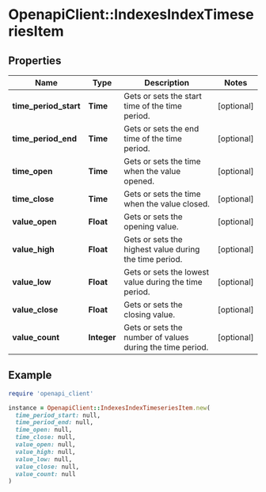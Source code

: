 # OpenapiClient::IndexesIndexTimeseriesItem

## Properties

| Name | Type | Description | Notes |
| ---- | ---- | ----------- | ----- |
| **time_period_start** | **Time** | Gets or sets the start time of the time period. | [optional] |
| **time_period_end** | **Time** | Gets or sets the end time of the time period. | [optional] |
| **time_open** | **Time** | Gets or sets the time when the value opened. | [optional] |
| **time_close** | **Time** | Gets or sets the time when the value closed. | [optional] |
| **value_open** | **Float** | Gets or sets the opening value. | [optional] |
| **value_high** | **Float** | Gets or sets the highest value during the time period. | [optional] |
| **value_low** | **Float** | Gets or sets the lowest value during the time period. | [optional] |
| **value_close** | **Float** | Gets or sets the closing value. | [optional] |
| **value_count** | **Integer** | Gets or sets the number of values during the time period. | [optional] |

## Example

```ruby
require 'openapi_client'

instance = OpenapiClient::IndexesIndexTimeseriesItem.new(
  time_period_start: null,
  time_period_end: null,
  time_open: null,
  time_close: null,
  value_open: null,
  value_high: null,
  value_low: null,
  value_close: null,
  value_count: null
)
```

